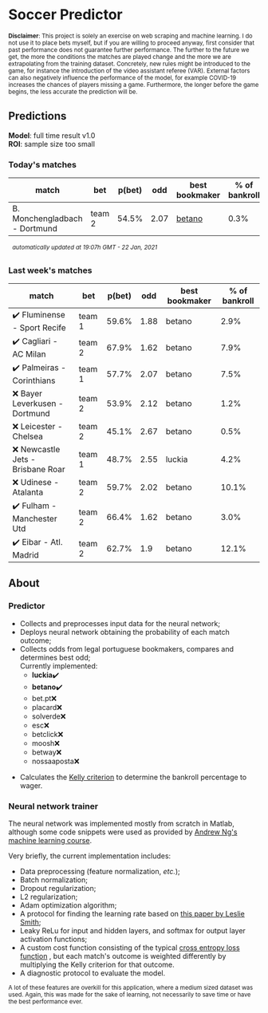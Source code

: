 # Soccer Predictor
<sub>__Disclaimer__: This project is solely an exercise on web scraping and machine learning.
I do not use it to place bets myself, but if you are willing to proceed anyway, first consider that past performance
does not guarantee further performance. The further to the future we get, the more the conditions the matches are
played change and the more we are extrapolating from the training dataset. Concretely, new rules might be
introduced to the game, for instance the introduction of the video assistant referee (VAR). External factors can also
negatively influence the performance of the model, for example COVID-19 increases the chances of players missing a game.
Furthermore, the longer before the game begins, the less accurate the prediction will be.</sub>

## Predictions
__Model__: full time result v1.0</br>
__ROI__: sample size too small 


### Today's matches
|match|bet|p(bet)|odd|best bookmaker|% of bankroll|
|---  |---|---        |---|---           |---|
|B. Monchengladbach - Dortmund|team 2|54.5%|2.07|[betano](https://www.betano.pt/sport/futebol/alemanha/bundesliga/216r/)|0.3%|


&nbsp;&nbsp;<sup>_automatically updated at 19:07h GMT - 22 Jan, 2021_</sup>

### Last week's matches
|match|bet|p(bet)|odd|best bookmaker|% of bankroll|
|---  |---|---        |---|---           |---|
|:heavy_check_mark: Fluminense - Sport Recife|team 1|59.6%|1.88|betano|2.9%|
|:heavy_check_mark: Cagliari - AC Milan|team 2|67.9%|1.62|betano|7.9%|
|:heavy_check_mark: Palmeiras - Corinthians|team 1|57.7%|2.07|betano|7.5%|
|:x: Bayer Leverkusen - Dortmund|team 2|53.9%|2.12|betano|1.2%|
|:x: Leicester - Chelsea|team 2|45.1%|2.67|betano|0.5%|
|:x: Newcastle Jets - Brisbane Roar|team 1|48.7%|2.55|luckia|4.2%|
|:x: Udinese - Atalanta|team 2|59.7%|2.02|betano|10.1%|
|:heavy_check_mark: Fulham - Manchester Utd|team 2|66.4%|1.62|betano|3.0%|
|:heavy_check_mark: Eibar - Atl. Madrid|team 2|62.7%|1.9|betano|12.1%|

    
## About

### Predictor
* Collects and preprocesses input data for the neural network;
* Deploys neural network obtaining the probability of each match outcome;
* Collects odds from legal portuguese bookmakers, compares and determines best odd;</br>
Currently implemented:
    * __luckia__:heavy_check_mark:
    * __betano__:heavy_check_mark:
    * bet.pt:x:
    * placard:x:
    * solverde:x:
    * esc:x:
    * betclick:x:
    * moosh:x:
    * betway:x:
    * nossaaposta:x:

- Calculates the [Kelly criterion](https://en.wikipedia.org/wiki/Kelly_criterion) to determine the bankroll percentage 
to wager.

### Neural network trainer
The neural network was implemented mostly from scratch in Matlab, although some code snippets were used as provided by 
[Andrew Ng's machine learning course](https://www.coursera.org/learn/machine-learning).

Very briefly, the current implementation includes:
* Data preprocessing (feature normalization, _etc._);
* Batch normalization;
* Dropout regularization;
* L2 regularization;
* Adam optimization algorithm;
* A protocol for finding the learning rate based on [this paper by Leslie Smith](https://arxiv.org/abs/1708.07120);
* Leaky ReLu for input and hidden layers, and softmax for output layer activation functions;
* A custom cost function consisting of the typical 
[cross entropy loss function](https://en.wikipedia.org/wiki/Cross_entropy#Cross-entropy_loss_function_and_logistic_regression)
, but each match's outcome is weighted differently by multiplying the Kelly criterion for that outcome.
* A diagnostic protocol to evaluate the model.

<sup>A lot of these features are overkill for this application, where a medium sized dataset was used.
Again, this was made for the sake of learning, not necessarily to save time or have the best performance ever.</sup>


